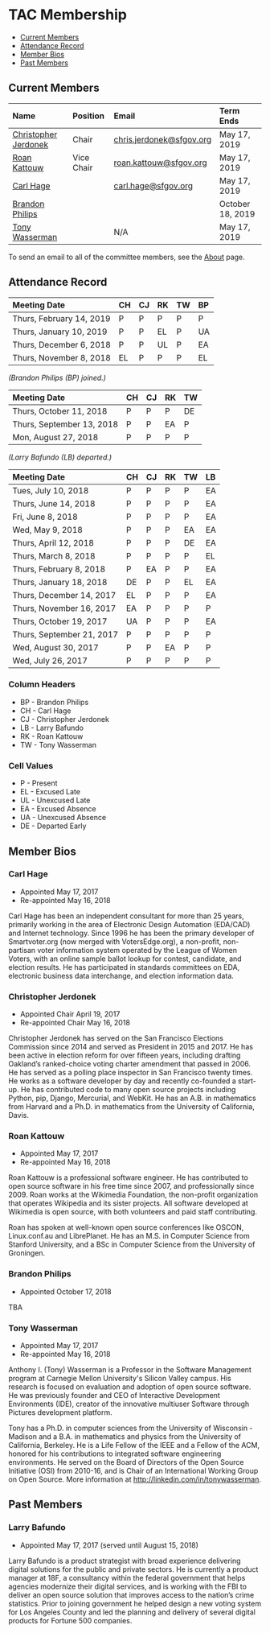 # TAC Membership

* [Current Members](#current-members)
* [Attendance Record](#attendance-record)
* [Member Bios](#member-bios)
* [Past Members](#past-members)


## Current Members

| Name                                          | Position   | Email                      | Term Ends        |
|:----------------------------------------------|:-----------|:---------------------------|:-----------------|
| [Christopher Jerdonek](#christopher-jerdonek) | Chair      | <chris.jerdonek@sfgov.org> | May 17, 2019     |
| [Roan Kattouw](#roan-kattouw)                 | Vice Chair | <roan.kattouw@sfgov.org>   | May 17, 2019     |
| [Carl Hage](#carl-hage)                       |            | <carl.hage@sfgov.org>      | May 17, 2019     |
| [Brandon Philips](#brandon-philips)           |            |                            | October 18, 2019 |
| [Tony Wasserman](#tony-wasserman)             |            | N/A                        | May 17, 2019     |

To send an email to all of the committee members, see the [About](about) page.


## Attendance Record

| Meeting Date              | CH | CJ | RK | TW | BP |
|:--------------------------|:---|:---|:---|:---|:---|
| Thurs, February 14, 2019  |  P |  P |  P |  P |  P |
| Thurs, January 10, 2019   |  P |  P | EL |  P | UA |
| Thurs, December 6, 2018   |  P |  P | UL |  P | EA |
| Thurs, November 8, 2018   | EL |  P |  P |  P | EL |

_(Brandon Philips (BP) joined.)_

| Meeting Date              | CH | CJ | RK | TW |
|:--------------------------|:---|:---|:---|:---|
| Thurs, October 11, 2018   |  P |  P |  P | DE |
| Thurs, September 13, 2018 |  P |  P | EA |  P |
| Mon, August 27, 2018      |  P |  P |  P |  P |

_(Larry Bafundo (LB) departed.)_

| Meeting Date              | CH | CJ | RK | TW | LB |
|:--------------------------|:---|:---|:---|:---|:---|
| Tues, July 10, 2018       |  P |  P |  P |  P | EA |
| Thurs, June 14, 2018      |  P |  P |  P |  P | EA |
| Fri, June 8, 2018         |  P |  P |  P |  P | EA |
| Wed, May 9, 2018          |  P |  P |  P | EA | EA |
| Thurs, April 12, 2018     |  P |  P |  P | DE | EA |
| Thurs, March 8, 2018      |  P |  P |  P |  P | EL |
| Thurs, February 8, 2018   |  P | EA |  P |  P | EA |
| Thurs, January 18, 2018   | DE |  P |  P | EL | EA |
| Thurs, December 14, 2017  | EL |  P |  P |  P | EA |
| Thurs, November 16, 2017  | EA |  P |  P |  P |  P |
| Thurs, October 19, 2017   | UA |  P |  P |  P | EA |
| Thurs, September 21, 2017 |  P |  P |  P |  P |  P |
| Wed, August 30, 2017      |  P |  P | EA |  P |  P |
| Wed, July 26, 2017        |  P |  P |  P |  P |  P |


### Column Headers

- BP - Brandon Philips
- CH - Carl Hage
- CJ - Christopher Jerdonek
- LB - Larry Bafundo
- RK - Roan Kattouw
- TW - Tony Wasserman

### Cell Values

- P - Present
- EL - Excused Late
- UL - Unexcused Late
- EA - Excused Absence
- UA - Unexcused Absence
- DE - Departed Early


## Member Bios


### Carl Hage

* Appointed May 17, 2017
* Re-appointed May 16, 2018

Carl Hage has been an independent consultant for more than 25 years,
primarily working in the area of Electronic Design Automation (EDA/CAD) and
Internet technology. Since 1996 he has been the primary developer of
Smartvoter.org (now merged with VotersEdge.org), a non-profit, non-partisan
voter information system operated by the League of Women Voters, with an
online sample ballot lookup for contest, candidate, and election results. He
has participated in standards committees on EDA, electronic business data
interchange, and election information data.


### Christopher Jerdonek

* Appointed Chair April 19, 2017
* Re-appointed Chair May 16, 2018

Christopher Jerdonek has served on the San Francisco Elections Commission
since 2014 and served as President in 2015 and 2017. He has been active in
election reform for over fifteen years, including drafting Oakland’s
ranked-choice voting charter amendment that passed in 2006. He has served as
a polling place inspector in San Francisco twenty times. He works as a
software developer by day and recently co-founded a start-up. He has
contributed code to many open source projects including Python, pip, Django,
Mercurial, and WebKit. He has an A.B. in mathematics from Harvard and a Ph.D.
in mathematics from the University of California, Davis.


### Roan Kattouw

* Appointed May 17, 2017
* Re-appointed May 16, 2018

Roan Kattouw is a professional software engineer. He has contributed to open
source software in his free time since 2007, and professionally since 2009.
Roan works at the Wikimedia Foundation, the non-profit organization that
operates Wikipedia and its sister projects. All software developed at
Wikimedia is open source, with both volunteers and paid staff contributing.

Roan has spoken at well-known open source conferences like OSCON,
Linux.conf.au and LibrePlanet. He has an M.S. in Computer Science from
Stanford University, and a BSc in Computer Science from the University of
Groningen.


### Brandon Philips

* Appointed October 17, 2018

TBA


### Tony Wasserman

* Appointed May 17, 2017
* Re-appointed May 16, 2018

Anthony I. (Tony) Wasserman is a Professor in the Software Management program
at Carnegie Mellon University's Silicon Valley campus. His research is
focused on evaluation and adoption of open source software. He was previously
founder and CEO of Interactive Development Environments (IDE), creator of the
innovative multiuser Software through Pictures development platform.

Tony has a Ph.D. in computer sciences from the University of Wisconsin -
Madison and a B.A. in mathematics and physics from the University of
California, Berkeley. He is a Life Fellow of the IEEE and a Fellow of the
ACM, honored for his contributions to integrated software engineering
environments. He served on the Board of Directors of the Open Source
Initiative (OSI) from 2010-16, and is Chair of an International Working Group
on Open Source. More information at <http://linkedin.com/in/tonywasserman>.


## Past Members


### Larry Bafundo

* Appointed May 17, 2017 (served until August 15, 2018)

Larry Bafundo is a product strategist with broad experience delivering
digital solutions for the public and private sectors. He is currently a
product manager at 18F, a consultancy within the federal government that
helps agencies modernize their digital services, and is working with the FBI
to deliver an open source solution that improves access to the nation’s crime
statistics. Prior to joining government he helped design a new voting system
for Los Angeles County and led the planning and delivery of several digital
products for Fortune 500 companies.

